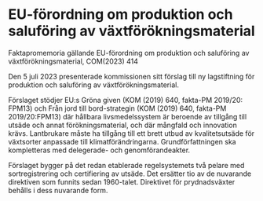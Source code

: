 # EU-förordning om produktion och saluföring av växtförökningsmaterial

Faktapromemoria gällande EU-förordning om produktion och saluföring av växtförökningsmaterial, COM(2023) 414

Den 5 juli 2023 presenterade kommissionen sitt förslag till ny lagstiftning för
produktion och saluföring av växtförökningsmaterial.

Förslaget stödjer EU:s Gröna given (KOM (2019) 640, fakta-PM 2019/20:
FPM13) och Från jord till bord-strategin (KOM (2019) 640, fakta-PM
2019/20:FPM13) där hållbara livsmedelssystem är beroende av tillgång till
utsäde och annat förökningsmaterial, och där mångfald och innovation krävs.
Lantbrukare måste ha tillgång till ett brett utbud av kvalitetsutsäde för
växtsorter anpassade till klimatförändringarna. Grundförfattningen ska
kompletteras med delegerade- och genomförandeakter.

Förslaget bygger på det redan etablerade regelsystemets två pelare med sortregistrering och certifiering av utsäde. Det ersätter tio av de nuvarande direktiven som funnits sedan 1960-talet. Direktivet för prydnadsväxter behålls i dess nuvarande form.
